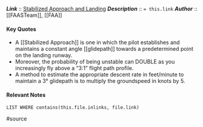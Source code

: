 ***Link***      :: [Stabilized Approach and Landing](https://www.faa.gov/news/safety_briefing/2018/media/se_topic_18-09.pdf)
***Description***      :: `= this.link`
***Author*** :: [[FAASTeam]], [[FAA]]

#### Key Quotes
* A [[Stabilized Approach]] is one in which the pilot establishes and maintains a constant angle [[glidepath]] towards a predetermined point on the landing runway.
* Moreover, the probability of being unstable can DOUBLE as you increasingly fly above a “3:1” flight path profile.
* A method to estimate the appropriate descent rate in feet/minute to maintain a 3° glidepath is to multiply the groundspeed in knots by 5.

#### Relevant Notes
```dataview
LIST WHERE contains(this.file.inlinks, file.link)
```

#source